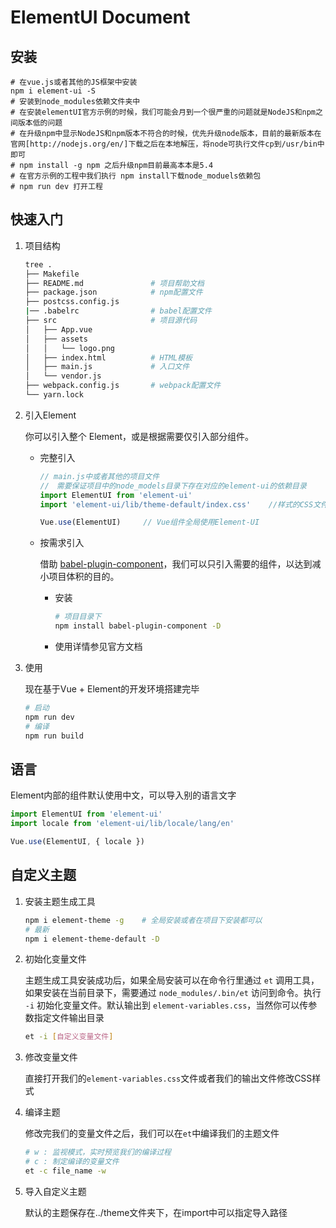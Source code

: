 # ElementUI Document

## 安装

```
# 在vue.js或者其他的JS框架中安装
npm i element-ui -S
# 安装到node_modules依赖文件夹中
# 在安装elementUI官方示例的时候，我们可能会月到一个很严重的问题就是NodeJS和npm之间版本低的问题
# 在升级npm中显示NodeJS和npm版本不符合的时候，优先升级node版本，目前的最新版本在官网[http://nodejs.org/en/]下载之后在本地解压，将node可执行文件cp到/usr/bin中即可
# npm install -g npm 之后升级npm目前最高本本是5.4
# 在官方示例的工程中我们执行 npm install下载node_moduels依赖包
# npm run dev 打开工程
```

## 快速入门

1. 项目结构

   ```bash
   tree .
   ├── Makefile
   ├── README.md               # 项目帮助文档
   ├── package.json            # npm配置文件
   ├── postcss.config.js
   |── .babelrc                # babel配置文件
   ├── src                     # 项目源代码
   │   ├── App.vue
   │   ├── assets
   │   │   └── logo.png
   │   ├── index.html          # HTML模板
   │   ├── main.js             # 入口文件 
   │   └── vendor.js
   ├── webpack.config.js       # webpack配置文件
   └── yarn.lock
   ```

2. 引入Element

   你可以引入整个 Element，或是根据需要仅引入部分组件。

   * 完整引入

     ```javascript
     // main.js中或者其他的项目文件
     //　需要保证项目中的node_models目录下存在对应的element-ui的依赖目录
     import ElementUI from 'element-ui'
     import 'element-ui/lib/theme-default/index.css'    //样式的CSS文件需要单独引入

     Vue.use(ElementUI)     // Vue组件全局使用Element-UI
     ```

   * 按需求引入

     借助 [babel-plugin-component](https://github.com/QingWei-Li/babel-plugin-component)，我们可以只引入需要的组件，以达到减小项目体积的目的。

     * 安装

       ```bash
       # 项目目录下
       npm install babel-plugin-component -D
       ```

     * 使用详情参见官方文档

3. 使用

   现在基于Vue + Element的开发环境搭建完毕

   ```bash
   # 启动
   npm run dev
   # 编译
   npm run build
   ```

## 语言

Element内部的组件默认使用中文，可以导入别的语言文字

```javascript
import ElementUI from 'element-ui'
import locale from 'element-ui/lib/locale/lang/en'

Vue.use(ElementUI, { locale })
```

## 自定义主题

1. 安装主题生成工具

   ```bash
   npm i element-theme -g    # 全局安装或者在项目下安装都可以
   # 最新
   npm i element-theme-default -D
   ```

2. 初始化变量文件

   主题生成工具安装成功后，如果全局安装可以在命令行里通过 `et` 调用工具，如果安装在当前目录下，需要通过 `node_modules/.bin/et` 访问到命令。执行 `-i` 初始化变量文件。默认输出到 `element-variables.css`，当然你可以传参数指定文件输出目录

   ```bash
   et -i [自定义变量文件]
   ```

3. 修改变量文件

   直接打开我们的`element-variables.css`文件或者我们的输出文件修改CSS样式

4. 编译主题

   修改完我们的变量文件之后，我们可以在`et`中编译我们的主题文件

   ```bash
   # w : 监视模式，实时预览我们的编译过程
   # c : 制定编译的变量文件
   et -c file_name -w
   ```

5. 导入自定义主题

   默认的主题保存在../theme文件夹下，在import中可以指定导入路径